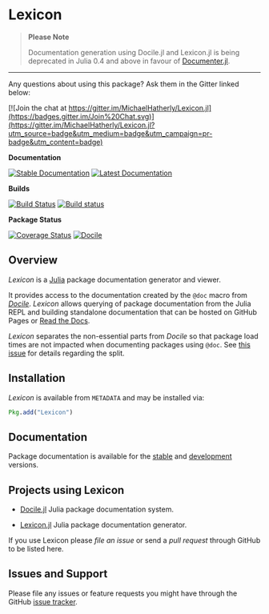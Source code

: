 # Lexicon

> **Please Note**
>
> Documentation generation using Docile.jl and Lexicon.jl is being deprecated in Julia
> 0.4 and above in favour of [Documenter.jl](https://github.com/MichaelHatherly/Documenter.jl).

---

Any questions about using this package? Ask them in the Gitter linked below:

[![Join the chat at https://gitter.im/MichaelHatherly/Lexicon.jl](https://badges.gitter.im/Join%20Chat.svg)](https://gitter.im/MichaelHatherly/Lexicon.jl?utm_source=badge&utm_medium=badge&utm_campaign=pr-badge&utm_content=badge)

**Documentation**

[![Stable Documentation][stable-docs-img]][stable-docs-url]
[![Latest Documentation][latest-docs-img]][latest-docs-url]

**Builds**

[![Build Status][travis-img]][travis-url]
[![Build status][appveyor-img]][appveyor-url]

**Package Status**

[![Coverage Status][coveralls-img]][coveralls-url]
[![Docile][pkgeval-img]][pkgeval-url]

## Overview

*Lexicon* is a [Julia](http://www.julialang.org) package documentation generator
and viewer.

It provides access to the documentation created by the `@doc` macro from
[*Docile*][docile-url]. *Lexicon* allows querying of package documentation from
the Julia REPL and building standalone documentation that can be hosted on GitHub
Pages or [Read the Docs](https://readthedocs.org/).

*Lexicon* separates the non-essential parts from *Docile* so that
package load times are not impacted when documenting packages using
`@doc`. See [this issue][issue-url] for details regarding the split.

## Installation

*Lexicon* is available from `METADATA` and may be installed via:

```julia
Pkg.add("Lexicon")
```

## Documentation

Package documentation is available for the [stable][stable-docs-url] and
[development][latest-docs-url] versions.


## Projects using Lexicon

* [Docile.jl](https://github.com/MichaelHatherly/Docile.jl) Julia package documentation system.

* [Lexicon.jl](https://github.com/MichaelHatherly/Lexicon.jl) Julia package documentation generator.

If you use Lexicon please *file an issue* or send a *pull request* through GitHub to be listed here.


## Issues and Support

Please file any issues or feature requests you might have through the GitHub
[issue tracker][issue-tracker].

[travis-img]: https://travis-ci.org/MichaelHatherly/Lexicon.jl.svg?branch=master
[travis-url]: https://travis-ci.org/MichaelHatherly/Lexicon.jl

[appveyor-img]: https://ci.appveyor.com/api/projects/status/qmuv67ku625ioiwc/branch/master?svg=true
[appveyor-url]: https://ci.appveyor.com/project/MichaelHatherly/lexicon-jl/branch/master

[coveralls-img]: https://img.shields.io/coveralls/MichaelHatherly/Lexicon.jl.svg
[coveralls-url]: https://coveralls.io/r/MichaelHatherly/Lexicon.jl

[pkgeval-img]: http://pkg.julialang.org/badges/Lexicon_release.svg
[pkgeval-url]: http://pkg.julialang.org/?pkg=Lexicon&ver=release

[docile-url]: https://github.com/MichaelHatherly/Docile.jl

[issue-url]: https://github.com/MichaelHatherly/Docile.jl/issues/27

[issue-tracker]: https://github.com/MichaelHatherly/Lexicon.jl/issues

[latest-docs-img]: https://readthedocs.org/projects/lexiconjl/badge/?version=latest
[stable-docs-img]: https://readthedocs.org/projects/lexiconjl/badge/?version=stable

[latest-docs-url]: http://lexiconjl.readthedocs.org/en/latest/
[stable-docs-url]: http://lexiconjl.readthedocs.org/en/stable/
